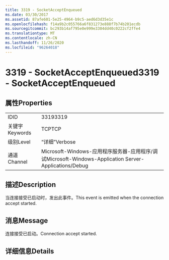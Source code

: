 ```yaml
---
title: 3319 - SocketAcceptEnqueued
ms.date: 03/30/2017
ms.assetid: 87afe601-5e25-4964-b9c5-aed6d3d35e1c
ms.openlocfilehash: f14a9b2c055766a6f831273e888f7b74b201ecdb
ms.sourcegitcommit: bc293b14af795e0e999e3304dd40c0222cf2ffe4
ms.translationtype: MT
ms.contentlocale: zh-CN
ms.lasthandoff: 11/26/2020
ms.locfileid: "96264018"
---
```

# <a name="3319---socketacceptenqueued"></a><span data-ttu-id="150f4-102">3319 - SocketAcceptEnqueued</span><span class="sxs-lookup"><span data-stu-id="150f4-102">3319 - SocketAcceptEnqueued</span></span>

## <a name="properties"></a><span data-ttu-id="150f4-103">属性</span><span class="sxs-lookup"><span data-stu-id="150f4-103">Properties</span></span>  
  
|||  
|-|-|  
|<span data-ttu-id="150f4-104">ID</span><span class="sxs-lookup"><span data-stu-id="150f4-104">ID</span></span>|<span data-ttu-id="150f4-105">3319</span><span class="sxs-lookup"><span data-stu-id="150f4-105">3319</span></span>|  
|<span data-ttu-id="150f4-106">关键字</span><span class="sxs-lookup"><span data-stu-id="150f4-106">Keywords</span></span>|<span data-ttu-id="150f4-107">TCP</span><span class="sxs-lookup"><span data-stu-id="150f4-107">TCP</span></span>|  
|<span data-ttu-id="150f4-108">级别</span><span class="sxs-lookup"><span data-stu-id="150f4-108">Level</span></span>|<span data-ttu-id="150f4-109">“详细”</span><span class="sxs-lookup"><span data-stu-id="150f4-109">Verbose</span></span>|  
|<span data-ttu-id="150f4-110">通道</span><span class="sxs-lookup"><span data-stu-id="150f4-110">Channel</span></span>|<span data-ttu-id="150f4-111">Microsoft-Windows-应用程序服务器-应用程序/调试</span><span class="sxs-lookup"><span data-stu-id="150f4-111">Microsoft-Windows-Application Server-Applications/Debug</span></span>|  
  
## <a name="description"></a><span data-ttu-id="150f4-112">描述</span><span class="sxs-lookup"><span data-stu-id="150f4-112">Description</span></span>  

 <span data-ttu-id="150f4-113">当连接接受已启动时，发出此事件。</span><span class="sxs-lookup"><span data-stu-id="150f4-113">This event is emitted when the connection accept started.</span></span>  
  
## <a name="message"></a><span data-ttu-id="150f4-114">消息</span><span class="sxs-lookup"><span data-stu-id="150f4-114">Message</span></span>  

 <span data-ttu-id="150f4-115">连接接受已启动。</span><span class="sxs-lookup"><span data-stu-id="150f4-115">Connection accept started.</span></span>  
  
## <a name="details"></a><span data-ttu-id="150f4-116">详细信息</span><span class="sxs-lookup"><span data-stu-id="150f4-116">Details</span></span>

